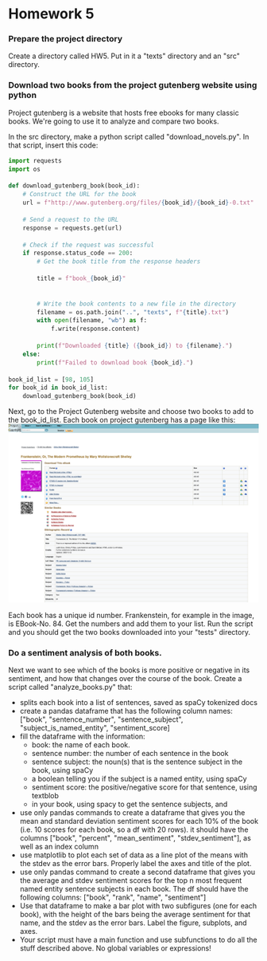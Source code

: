 # Homework 5

### Prepare the project directory
Create a directory called HW5. Put in it a "texts" directory and an "src" directory.

### Download two books from the project gutenberg website using python
Project gutenberg is a website that hosts free ebooks for many classic books. We're going to use it to analyze
and compare two books.

In the src directory, make a python script called "download_novels.py". In that script, insert this code:
```python
import requests
import os

def download_gutenberg_book(book_id):
    # Construct the URL for the book
    url = f"http://www.gutenberg.org/files/{book_id}/{book_id}-0.txt"
    
    # Send a request to the URL
    response = requests.get(url)
    
    # Check if the request was successful
    if response.status_code == 200:
        # Get the book title from the response headers

        title = f"book_{book_id}"
        
        
        # Write the book contents to a new file in the directory
        filename = os.path.join("..", "texts", f"{title}.txt")
        with open(filename, "wb") as f:
            f.write(response.content)
        
        print(f"Downloaded {title} ({book_id}) to {filename}.")
    else:
        print(f"Failed to download book {book_id}.")

book_id_list = [98, 105]
for book_id in book_id_list:
    download_gutenberg_book(book_id)
```

Next, go to the Project Gutenberg website and choose two books to add to the book_id_list. Each book on 
project gutenberg has a page like this:
![Frankenstein](../images/frankenstein.png)

Each book has a unique id number. Frankenstein, for example in the image, is EBook-No. 84. Get the numbers and 
add them to your list. Run the script and you should get the two books downloaded into your "tests" directory.

### Do a sentiment analysis of both books.
Next we want to see which of the books is more positive or negative in its sentiment, and how that changes over
the course of the book. Create a script called "analyze_books.py" that:
- splits each book into a list of sentences, saved as spaCy tokenized docs
- create a pandas dataframe that has the following column names:
["book", "sentence_number", "sentence_subject", "subject_is_named_entity", "sentiment_score]
- fill the dataframe with the information:
  - book: the name of each book.
  - sentence number: the number of each sentence in the book
  - sentence subject: the noun(s) that is the sentence subject in the book, using spaCy
  - a boolean telling you if the subject is a named entity, using spaCy
  - sentiment score: the positive/negative score for that sentence, using textblob
  - in your book, using spacy to get the sentence subjects, and
- use only pandas commands to create a dataframe that gives you the mean and standard deviation sentiment 
scores for each 10% of the book (i.e. 10 scores for each book, so a df with 20 rows). it should have the 
columns ["book", "percent", "mean_sentiment", "stdev_sentiment"], as well as an index column
- use matplotlib to plot each set of data as a line plot of the means with the stdev as the error bars. Properly 
label the axes and title of the plot.
- use only pandas command to create a second dataframe that gives you the average and stdev sentiment scores
for the top n most frequent named entity sentence subjects in each book. The df should have the following columns:
["book", "rank", "name", "sentiment"]
- Use that dataframe to make a bar plot with two subfigures (one for each book), with the height of the bars 
being the average sentiment for that name, and the stdev as the error bars. Label the figure, subplots, and axes.
- Your script must have a main function and use subfunctions to do all the stuff described above. No global variables 
or expressions!
